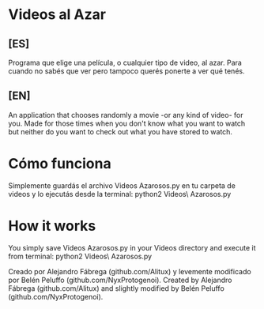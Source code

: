 Videos al Azar
=============

## [ES] ##
Programa que elige una película, o cualquier tipo de video, al azar. Para cuando no sabés que ver pero tampoco querés ponerte a ver qué tenés.

## [EN] ##
An application that chooses randomly a movie -or any kind of video- for you. Made for those times when you don't know what you want to watch but neither do you want to check out what you have stored to watch.

Cómo funciona
=============
Simplemente guardás el archivo Videos Azarosos.py en tu carpeta de videos y lo ejecutás desde la terminal:
	python2 Videos\ Azarosos.py

How it works
============
You simply save Videos Azarosos.py in your Videos directory and execute it from terminal:
	python2 Videos\ Azarosos.py

Creado por Alejandro Fábrega (github.com/Alitux) y levemente modificado por Belén Peluffo (github.com/NyxProtogenoi).
Created by Alejandro Fábrega (github.com/Alitux) and slightly modified by Belén Peluffo (github.com/NyxProtogenoi).
